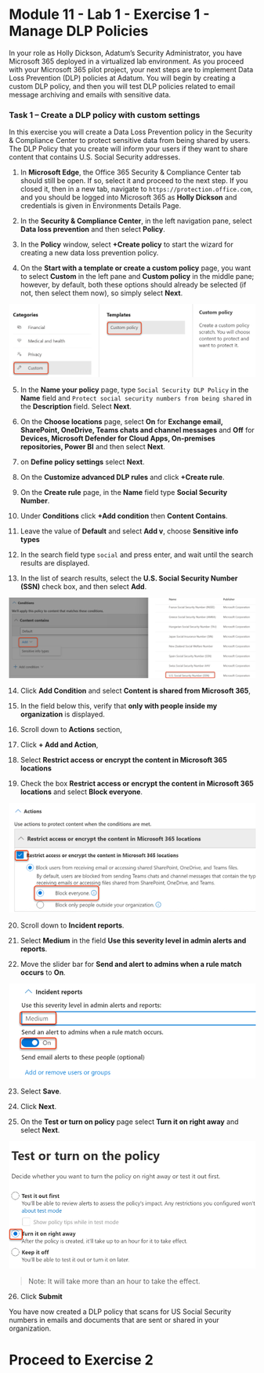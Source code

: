 # Module 11 - Lab 1 - Exercise 1 - Manage DLP Policies  


In your role as Holly Dickson, Adatum’s Security Administrator, you have Microsoft 365 deployed in a virtualized lab environment. As you proceed with your Microsoft 365 pilot project, your next steps are to implement Data Loss Prevention (DLP) policies at Adatum. You will begin by creating a custom DLP policy, and then you will test DLP policies related to email message archiving and emails with sensitive data. 

### Task 1 – Create a DLP policy with custom settings

In this exercise you will create a Data Loss Prevention policy in the Security & Compliance Center to protect sensitive data from being shared by users. The DLP Policy that you create will inform your users if they want to share content that contains U.S. Social Security addresses. 

1. In **Microsoft Edge**, the Office 365 Security & Compliance Center tab should still be open. If so, select it and proceed to the next step. If you closed it, then in a new tab, navigate to `https://protection.office.com`, and you should be logged into Microsoft 365 as **Holly Dickson** and credentials is given in Environments Details Page. 


2. In the **Security &amp; Compliance Center**, in the left navigation pane, select **Data loss prevention** and then select **Policy**.

3. In the **Policy** window, select **+Create policy** to start the wizard for creating a new data loss prevention policy.

4. On the **Start with a template or create a custom policy** page, you want to select **Custom** in the left pane and **Custom policy** in the middle pane; however, by default, both these options should already be selected (if not, then select them now), so simply select **Next**.

  ![](../Media/136.png)

5. In the **Name your policy** page, type `Social Security DLP Policy` in the **Name** field and `Protect social security numbers from being shared` in the **Description** field. Select **Next**.

6. On the **Choose locations** page, select **On** for **Exchange email, SharePoint, OneDrive, Teams chats and channel messages** and **Off** for **Devices, Microsoft Defender for Cloud Apps, On-premises repositories, Power BI** and then select **Next**.

7. on **Define policy settings** select **Next**.

8. On the  **Customize advanced DLP rules** and click **+Create rule**.

9. On the **Create rule** page, in the **Name** field type **Social Security Number**.

10. Under **Conditions** click **+Add condition** then **Content Contains**.

11. Leave the value of **Default** and select **Add v**, choose **Sensitive info types**

12. In the search field type `social` and press enter, and wait until the search results are displayed.

13. In the list of search results, select the **U.S. Social Security Number (SSN)** check box, and then select **Add**.

  ![](../Media/138.png)

14. Click **Add Condition** and select **Content is shared from Microsoft 365**,

15. In the field below this, verify that **only with people inside my organization** is displayed.

16. Scroll down to **Actions** section,

17. Click **+ Add and Action**,

18. Select **Restrict access or encrypt the content in Microsoft 365 locations**

19. Check the box **Restrict access or encrypt the content in Microsoft 365 locations** and select **Block everyone**.

  ![](../Media/139.png)

20. Scroll down to **Incident reports**.

21. Select **Medium** in the field **Use this severity level in admin alerts and reports**.

22. Move the slider bar for **Send and alert to admins when a rule match occurs** to **On**.

  ![](../Media/140.png)

23. Select **Save**.

24. Click **Next**.

25. On the **Test or turn on policy** page select **Turn it on right away** and select **Next**.

  ![](../Media/141.png)
  
  >Note: It will take more than an hour to take the effect.

26. Click **Submit**

You have now created a DLP policy that scans for US Social Security numbers in emails and documents that are sent or shared in your organization.


# Proceed to Exercise 2 
